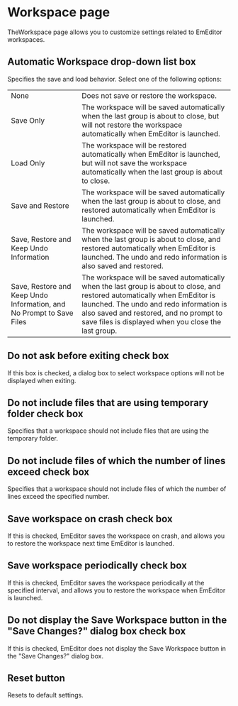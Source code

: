 # Workspace page

TheWorkspace page allows you to customize settings related to EmEditor
workspaces.

## Automatic Workspace drop-down list box

Specifies the save and load behavior. Select one of the following options:

|     |     |
| --- | --- |
|None | Does not save or restore the workspace. |
|Save Only | The workspace will be saved automatically when the last group is about to close, but will not restore the workspace automatically when EmEditor is launched. |
|Load Only | The workspace will be restored automatically when EmEditor is launched, but will not save the workspace automatically when the last group is about to close. |
|Save and Restore | The workspace will be saved automatically when the last group is about to close, and restored automatically when EmEditor is launched. |
|Save, Restore and Keep Undo Information | The workspace will be saved automatically when the last group is about to close, and restored automatically when EmEditor is launched. The undo and redo information is also saved and restored. |
|Save, Restore and Keep Undo Information, and No Prompt to Save Files | The workspace will be saved automatically when the last group is about to close, and restored automatically when EmEditor is launched. The undo and redo information is also saved and restored, and no prompt to save files is displayed when you close the last group. |

## Do not ask before exiting check box

If this box is checked, a dialog box to select workspace options will not be displayed when exiting.

## Do not include files that are using temporary folder check box

Specifies that a workspace should not include files that are using the temporary folder.

## Do not include files of which the number of lines exceed check box

Specifies that a workspace should not include files of which the number of lines exceed the specified number.

## Save workspace on crash check box

If this is checked, EmEditor saves the workspace on crash, and allows you to restore the workspace next time EmEditor is launched.

## Save workspace periodically check box

If this is checked, EmEditor saves the workspace periodically at the specified interval, and allows you to restore the workspace when EmEditor is launched.

## Do not display the Save Workspace button in the "Save Changes?" dialog box check box

If this is checked, EmEditor does not display the Save Workspace button in the "Save Changes?" dialog box.

## Reset button

Resets to default settings.

